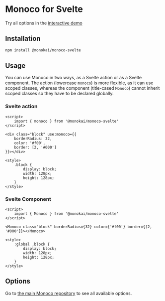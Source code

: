 # Monoco for Svelte

Try all options in the [interactive demo](https://somonoco.com)

## Installation

```sh
npm install @monokai/monoco-svelte
```

## Usage

You can use Monoco in two ways, as a Svelte action or as a Svelte component. The action (lowercase `monoco`) is more flexible, as it can use scoped classes, whereas the component (title-cased `Monoco`) cannot inherit scoped classes so they have to be declared globally.

### Svelte action

```svelte
<script>
	import { monoco } from '@monokai/monoco-svelte'
</script>

<div class="block" use:monoco={{
	borderRadius: 32,
	color: '#f00',
	border: [2, '#000']
}}></div>

<style>
	.block {
		display: block;
		width: 128px;
		height: 128px;
	}
</style>
```

### Svelte Component

```svelte
<script>
	import { Monoco } from '@monokai/monoco-svelte'
</script>

<Monoco class="block" borderRadius={32} color={'#f00'} border={[2, '#000']}></Monoco>

<style>
	:global .block {
		display: block;
		width: 128px;
		height: 128px;
	}
</style>
```

## Options

Go to [the main Monoco repository](https://github.com/monokai/monoco) to see all available options.
